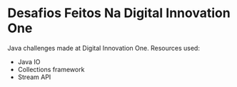 # Desafios Feitos Na Digital Innovation One

Java challenges made at Digital Innovation One. Resources used:
* Java IO
* Collections framework
* Stream API